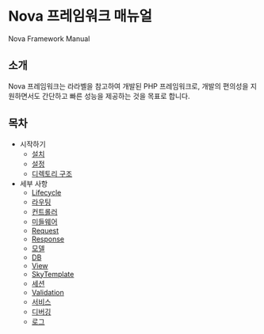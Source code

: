 # Nova 프레임워크 매뉴얼
Nova Framework Manual

## 소개

Nova 프레임워크는 라라벨을 참고하여 개발된 PHP 프레임워크로,
개발의 편의성을 지원하면서도 간단하고 빠른 성능을 제공하는 것을 목표로 합니다.

## 목차

- 시작하기
  - [설치](nova/install.md)
  - [설정](nova/config.md)
  - [디렉토리 구조](nova/directory.md)
- 세부 사항
  - [Lifecycle](nova/lifecycle.md)
  - [라우팅](nova/route.md)
  - [컨트롤러](nova/controller.md)
  - [미들웨어](nova/middleware.md)
  - [Request](nova/request.md)
  - [Response](nova/response.md)
  - [모델](nova/model.md)
  - [DB](nova/db.md)
  - [View](nova/view.md)
  - [SkyTemplate](nova/sky_template.md)
  - [세션](nova/session.md)
  - [Validation](nova/validatation.md)
  - [서비스](nova/service.md)
  - [디버깅](nova/debug.md)
  - [로그](nova/logging.md)
